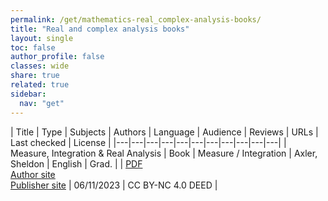 ```yaml
---
permalink: /get/mathematics-real_complex-analysis-books/
title: "Real and complex analysis books"
layout: single
toc: false
author_profile: false
classes: wide
share: true
related: true
sidebar:
  nav: "get"
---
```


| Title | Type | Subjects | Authors | Language | Audience | Reviews | URLs | Last checked | License |
|---|---|---|---|---|---|---|---|---|---|---|
| Measure, Integration & Real Analysis | Book | Measure / Integration | Axler, Sheldon | English | Grad. |  | <a href="https://measure.axler.net/MIRA.pdf" target="_blank">PDF</a><br><a href="https://measure.axler.net/" target="_blank">Author site</a><br><a href="https://doi.org/10.1007/978-3-030-33143-6" target="_blank">Publisher site</a> | 06/11/2023 | CC BY-NC 4.0 DEED |




